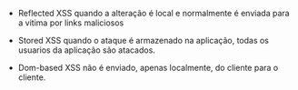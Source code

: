 - Reflected XSS
quando a alteração é local e normalmente é enviada
para a vitima por links maliciosos

- Stored XSS
quando o ataque é armazenado na aplicação,
todas os usuarios da aplicação são atacados.

- Dom-based XSS
não é enviado, apenas localmente, do cliente 
para o cliente.
